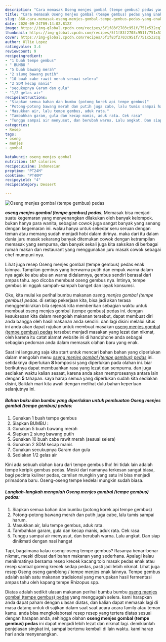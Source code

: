 ```yaml
---
description: "Cara memasak Oseng menjes gombal (tempe gembus) pedas yang Enak"
title: "Cara memasak Oseng menjes gombal (tempe gembus) pedas yang Enak"
slug: 860-cara-memasak-oseng-menjes-gombal-tempe-gembus-pedas-yang-enak
date: 2020-09-24T09:14:02.812Z
image: https://img-global.cpcdn.com/recipes/5f1f83f2703c951f/751x532cq70/oseng-menjes-gombal-tempe-gembus-pedas-foto-resep-utama.jpg
thumbnail: https://img-global.cpcdn.com/recipes/5f1f83f2703c951f/751x532cq70/oseng-menjes-gombal-tempe-gembus-pedas-foto-resep-utama.jpg
cover: https://img-global.cpcdn.com/recipes/5f1f83f2703c951f/751x532cq70/oseng-menjes-gombal-tempe-gembus-pedas-foto-resep-utama.jpg
author: Ollie Lopez
ratingvalue: 3.4
reviewcount: 9
recipeingredient:
- "1 buah tempe gembus"
- " BUMBU "
- "5 buah bawang merah"
- "2 siung bawang putih"
- "10 buah cabe rawit merah sesuai selera"
- "2 SDM kecap manis"
- "secukupnya Garam dan gula"
- "1/2 gelas air"
recipeinstructions:
- "Siapkan semua bahan dan bumbu (potong korek api tempe gembus)"
- "Potong-potong bawang merah dan putih juga cabe, lalu tumis sampai harum."
- "Masukkan air, lalu tempe gembus, aduk rata."
- "Tambahkan garam, gula dan kecap manis, aduk rata. Cek rasa"
- "Tunggu sampai air menyusut, dan berubah warna. Lalu angkat. Dan siap dinikmati dengan nasi hangat"
categories:
- Resep
tags:
- oseng
- menjes
- gombal

katakunci: oseng menjes gombal 
nutrition: 167 calories
recipecuisine: Indonesian
preptime: "PT24M"
cooktime: "PT40M"
recipeyield: "4"
recipecategory: Dessert

---
```



![Oseng menjes gombal (tempe gembus) pedas](https://img-global.cpcdn.com/recipes/5f1f83f2703c951f/751x532cq70/oseng-menjes-gombal-tempe-gembus-pedas-foto-resep-utama.jpg)

<b><i>oseng menjes gombal (tempe gembus) pedas</i></b>, Memasak bisa menjadi suatu kegemaran yang menyenangkan dilakukan oleh banyak kelompok. bukan hanya para wanita, sebagian cowok juga sangat banyak yang senang dengan kegemaran ini. walau hanya untuk sekedar seru seruan dengan teman atau memang sudah menjadi hobi dalam dirinya. maka dari itu dalam dunia juru masak sekarang banyak ditemukan cowok dengan ketrampilan memasak yang sempurna, dan banyak sekali juga kita saksikan di berbagai rumah makan dan restaurant yang menggunakan juru masak cowok sebagai chef mumpuni nya.

Lihat juga resep Oseng menjes gombal (tempe gembus) pedas enak lainnya. Tampilan gembus yang berwarna putih dan empuk warna dalam nya agak ke abu abu an warna didalamnya, gembus sendiri berasal dari ampas tahu. ayo dicoba membuat oseng gembus nya. Intinya, tempe gembus ini nggak sampah-sampah banget dan layak konsumsi.

Oke, kita mulai ke perihal bumbu makanan <i>oseng menjes gombal (tempe gembus) pedas</i>. di setiap pekerjaan kita, bisa jadi akan terasa menggembirakan bila sejenak kita memberikan sebagian waktu untuk membuat oseng menjes gombal (tempe gembus) pedas ini. dengan kesuksesan kita dalam mengolah makanan tersebut, dapat membuat diri anda bangga oleh hasil makanan anda sendiri. dan lagi disini melalui situs ini anda akan dapat rujukan untuk membuat masakan <u>oseng menjes gombal (tempe gembus) pedas</u> tersebut menjadi masakan yang lezat dan nikmat, oleh karena itu catat alamat website ini di handphone anda sebagai sebagian pedoman anda dalam memasak olahan baru yang enak.


Saat ini langsung saja kita start untuk mencari bahan bahan yang diperlukan dalam mengolah menu <u><i>oseng menjes gombal (tempe gembus) pedas</i></u> ini. setidaknya diperlukan <b>8</b> komposisi yang diperlukan pada olahan ini. biar berikutnya dapat membuahkan rasa yang lezat dan sempurna. dan juga sediakan waktu kalian sesaat, karena anda akan memprosesnya antara lain dengan <b>5</b> tahapan. saya harap semua yang diperlukan sudah kita sediakan disini, Baiklah mari kita awali dengan melihat dulu bahan keperluan selanjutnya ini.

<!--inarticleads1-->

##### Bahan baku dan bumbu yang diperlukan untuk pembuatan Oseng menjes gombal (tempe gembus) pedas:

1. Gunakan 1 buah tempe gembus
1. Siapkan  BUMBU :
1. Gunakan 5 buah bawang merah
1. Siapkan 2 siung bawang putih
1. Gunakan 10 buah cabe rawit merah (sesuai selera)
1. Gunakan 2 SDM kecap manis
1. Gunakan secukupnya Garam dan gula
1. Sediakan 1/2 gelas air


Kini ada sebuah olahan baru dari tempe gembus lho! Ini tidak lain adalah tempe keripik gembus pedas. Meski dari namanya terkesan sangat biasa, bagi pecinta kuliner pedas, camilan mungkin yang satu ini bisa menjadi primadona baru. Oseng-oseng tempe kedelai mungkin sudah biasa. 

<!--inarticleads2-->

##### Langkah-langkah mengolah Oseng menjes gombal (tempe gembus) pedas:

1. Siapkan semua bahan dan bumbu (potong korek api tempe gembus)
1. Potong-potong bawang merah dan putih juga cabe, lalu tumis sampai harum.
1. Masukkan air, lalu tempe gembus, aduk rata.
1. Tambahkan garam, gula dan kecap manis, aduk rata. Cek rasa
1. Tunggu sampai air menyusut, dan berubah warna. Lalu angkat. Dan siap dinikmati dengan nasi hangat


Tapi, bagaimana kalau oseng-oseng tempe gembus? Rasanya benar-benar nikmat, meski dibuat dari bahan makanan yang sederhana. Apalagi kalau menikmatinya bersama resep krecek kacang tolo masak pedas enak atau resep sambal goreng krecek sedap pedas, pasti jadi lebih nikmat. Lihat juga resep Oseng oseng gamblong / tempe menjes enak lainnya. Tempe gembus adalah salah satu makanan tradisional yang merupakan hasil fermentasi ampas tahu oleh kapang tempe Rhizopus spp. 

Diatas adalah sedikit ulasan makanan perihal bumbu bumbu <u>oseng menjes gombal (tempe gembus) pedas</u> yang menggugah selera. kami harapkan anda dapat paham dengan ulasan diatas, dan kalian dapat memasak lagi di masa datang untuk di sajikan dalam saat saat acara acara family atau teman kamu. anda bisa mengkolaborasi resep resep yang tertera diatas sesuai dengan harapan anda, sehingga olahan <b>oseng menjes gombal (tempe gembus) pedas</b> ini dapat menjadi lebih lezat dan nikmat lagi. demikianlah penjelasan singkat ini, sampai bertemu kembali di lain waktu. kami harap hari anda menyenangkan.

